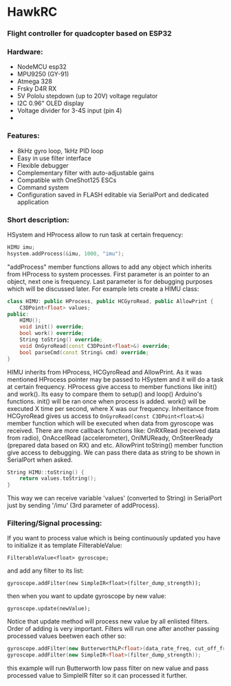 # HawkRC
### Flight controller for quadcopter based on ESP32
### Hardware:
- NodeMCU esp32
- MPU9250 (GY-91)
- Atmega 328
- Frsky D4R RX
- 5V Pololu stepdown (up to 20V) voltage regulator
- I2C 0.96" OLED display
- Voltage divider for 3-4S input (pin 4)
- 
### Features:
- 8kHz gyro loop, 1kHz PID loop
- Easy in use filter interface
- Flexible debugger
- Complementary filter with auto-adjustable gains
- Compatible with OneShot125 ESCs
- Command system
- Configuration saved in FLASH editable via SerialPort and dedicated application

### Short description:

HSystem and HProcess allow to run task at certain frequency:
```cpp
HIMU imu;
hsystem.addProcess(&imu, 1000, "imu");
```

"addProcess" member functions allows to add any object which inherits from HProcess to system processes. First parameter is an pointer to an object, next one is frequency. Last parameter is for debugging purposes which will be discussed later. For example lets create a HIMU class:
```cpp
class HIMU: public HProcess, public HCGyroRead, public AllowPrint {
	C3DPoint<float> values;
public:
	HIMU();
	void init() override;
	bool work() override;
	String toString() override;
	void OnGyroRead(const C3DPoint<float>&) override;
	bool parseCmd(const String& cmd) override;
}
```

HIMU inherits from HProcess, HCGyroRead and AllowPrint. As it was mentioned HProcess pointer may be passed to HSystem and it will do a task at certain frequency. 
HProcess give access to member functions like init() and work(). Its easy to compare them to setup() and loop() Arduino's functions. init() will be ran once when process is added. work() will be executed X time per second, where X was our frequency.
Inheritance from HCGyroRead gives us access to `OnGyroRead(const C3DPoint<float>&)` member function which will be executed when data from gyroscope was received. There are more callback functions like: OnRXRead (received data from radio), OnAccelRead (accelerometer), OnIMUReady, OnSteerReady (prepared data based on RX) and etc.
AllowPrint toString() member function give access to debugging. We can pass there data as string to be shown in SerialPort when asked. 
```cpp
String HIMU::toString() {
	return values.toString();
}
```
This way we can receive variable 'values' (converted to String) in SerialPort just by sending '/imu' (3rd parameter of addProcess).
 
### Filtering/Signal processing:
If you want to process value which is being continuously updated you have to initialize it as template FilterableValue:

`FilterableValue<float> gyroscope;`

and add any filter to its list:

`gyroscope.addFilter(new SimpleIR<float>(filter_dump_strength));`

then when you want to update gyroscope by new value:

`gyroscope.update(newValue);`

Notice that update method will process new value by all enlisted filters. Order of adding is very important. Filters will run one after another passing processed values beetwen each other so:
```cpp
gyroscope.addFilter(new ButterworthLP<float>(data_rate_freq, cut_off_freq));
gyroscope.addFilter(new SimpleIR<float>(filter_dump_strength));
```
this example will run Butterworth low pass filter on new value and pass processed value to SimpleIR filter so it can processed it further. 
